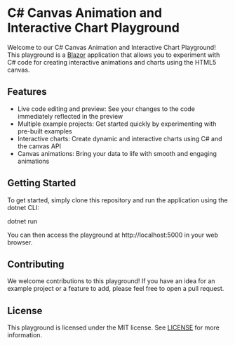 # C# Canvas Animation and Interactive Chart Playground

Welcome to our C# Canvas Animation and Interactive Chart Playground! This playground is a [Blazor](https://dotnet.microsoft.com/apps/aspnet/web-apps/blazor) application that allows you to experiment with C# code for creating interactive animations and charts using the HTML5 canvas.

## Features

- Live code editing and preview: See your changes to the code immediately reflected in the preview
- Multiple example projects: Get started quickly by experimenting with pre-built examples
- Interactive charts: Create dynamic and interactive charts using C# and the canvas API
- Canvas animations: Bring your data to life with smooth and engaging animations

## Getting Started

To get started, simply clone this repository and run the application using the dotnet CLI:

dotnet run


You can then access the playground at http://localhost:5000 in your web browser.

## Contributing

We welcome contributions to this playground! If you have an idea for an example project or a feature to add, please feel free to open a pull request.

## License

This playground is licensed under the MIT license. See [LICENSE](LICENSE) for more information.
